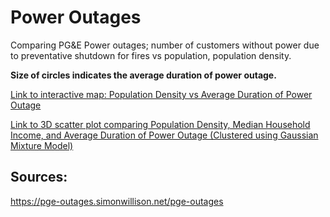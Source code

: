 # Power Outages

Comparing PG&E Power outages; number of customers without power due to preventative shutdown for fires vs population, population density.

**Size of circles indicates the average duration of power outage.**

[Link to interactive map: Population Density vs Average Duration of Power Outage](https://conwayhsieh.github.io/PowerOutages/poweroutages_population_duration.html)

[Link to 3D scatter plot comparing Population Density, Median Household Income, and Average Duration of Power Outage (Clustered using Gaussian Mixture Model)](https://conwayhsieh.github.io/PowerOutages/cluster.html)

## Sources:

https://pge-outages.simonwillison.net/pge-outages

